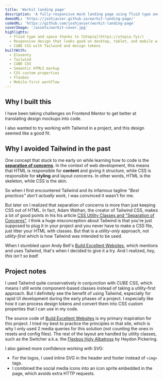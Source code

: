 ```yaml
---
title: 'Workit landing page'
description: 'A fully-responsive mock landing page using fluid type and spacing, featuring Utopia.'
demoURL: 'https://joshjavier.github.io/workit-landing-page/'
codeURL: 'https://github.com/joshjavier/workit-landing-page'
coverImage: '/assets/workit-cover.jpg'
highlights:
  - Fluid type and space thanks to [Utopia](https://utopia.fyi/)
  - Responsive design that looks good on desktop, tablet, and mobile with **only 2 media queries**
  - CUBE CSS with Tailwind and design tokens
builtWith:
  - Eleventy
  - Tailwind
  - CUBE CSS
  - Semantic HTML5 markup
  - CSS custom properties
  - Flexbox
  - Mobile-first workflow
---
```


## Why I built this

I have been taking challenges on Frontend Mentor to get better at translating design mockups into code.

I also wanted to try working with Tailwind in a project, and this design seemed like a good fit.

## Why I avoided Tailwind in the past

One concept that stuck to me early on while learning how to code is the [**separation of concerns**](https://en.wikipedia.org/wiki/Separation_of_concerns). In the context of web development, this means that HTML is responsible for **content** and giving it structure, while CSS is responsible for **styling** and layout concerns. In other words, HTML is the skeleton, while CSS is the skin.

So when I first encountered Tailwind and its infamous tagline _“Best practices” don’t actually work_, I was convinced it wasn't for me.

But later on I realized that separation of concerns is more than just keeping CSS out of HTML. In fact, Adam Wathan, the creator of Tailwind CSS, makes a lot of good points in his his article [CSS Utility Classes and "Separation of Concerns"](https://adamwathan.me/css-utility-classes-and-separation-of-concerns/). I think a huge misconception about Tailwind is that you're just supposed to plug it in your project and you never have to make a CSS file, just litter your HTML with classes. But that is a _utility-only_ approach, not _utility-first_ which is how Tailwind was intended to be used.

When I stumbled upon Andy Bell's [Build Excellent Websites](https://buildexcellentwebsit.es/), which mentions and uses Tailwind, that's when I decided to give it a try. And I realized, _hey, this isn't so bad!_

## Project notes

I used Tailwind quite conservatively in conjunction with CUBE CSS, which means I still wrote component-based classes instead of taking a utility-first approach. But I definitely see the benefit of using Tailwind, especially for rapid UI development during the early phases of a project. I especially like how it can process design tokens and convert them into CSS custom properties that I can use in my code.

The source code of [Build Excellent Websites](https://buildexcellentwebsit.es/) is my primary inspiration for this project. I tried my best to practice the principles in that site, which is why I only used 2 media queries for this solution (not counting the ones in resets and config files). The rest of the layout are handled by utility classes, such as the Switcher a.k.a. the [Flexbox Holy Albatross](https://heydonworks.com/article/the-flexbox-holy-albatross-reincarnated/) by Heydon Pickering.

I also gained more confidence working with SVG:

- For the logos, I used inline SVG in the header and footer instead of `<img>` tags.
- I combined the social media icons into an icon sprite embedded in the page, which avoids extra HTTP requests.
